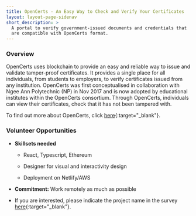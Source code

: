 ```yaml
---
title: OpenCerts - An Easy Way to Check and Verify Your Certificates
layout: layout-page-sidenav
short_description: >
  A portal to verify government-issued documents and credentials that 
  are compatible with OpenCerts format.
---
```


### Overview

OpenCerts uses blockchain to provide an easy and reliable way to issue and validate tamper-proof certificates. It provides a single place for all individuals, from students to employers, to verify certificates issued from any institution. OpenCerts was first conceptualised in collaboration with Ngee Ann Polytechnic (NP) in Nov 2017 and is now adopted by educational institutes within the OpenCerts consortium. Through OpenCerts, individuals can view their certificates, check that it has not been tampered with.

To find out more about OpenCerts, click [here](/technologies/blockchain/opencerts){:target="_blank"}.

### Volunteer Opportunities

- **Skillsets needed**

  - React, Typescript, Ethereum

  - Designer for visual and interactivity design

  - Deployment on Netlify/AWS

- **Commitment:** Work remotely as much as possible

- If you are interested, please indicate the project name in the survey [here](https://go.gov.sg/govtech-volunteers){:target="_blank"}.
